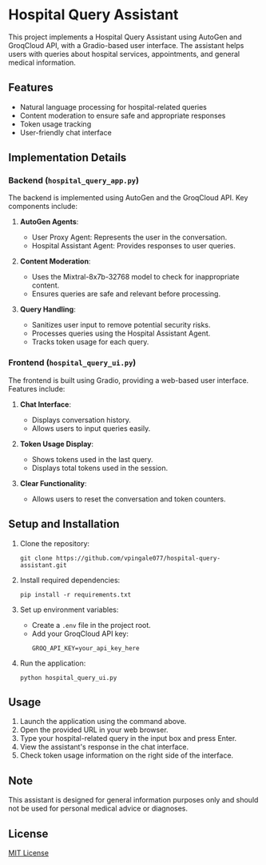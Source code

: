 # Hospital Query Assistant

This project implements a Hospital Query Assistant using AutoGen and GroqCloud API, with a Gradio-based user interface. The assistant helps users with queries about hospital services, appointments, and general medical information.

## Features

- Natural language processing for hospital-related queries
- Content moderation to ensure safe and appropriate responses
- Token usage tracking
- User-friendly chat interface

## Implementation Details

### Backend (`hospital_query_app.py`)

The backend is implemented using AutoGen and the GroqCloud API. Key components include:

1. **AutoGen Agents**:
   - User Proxy Agent: Represents the user in the conversation.
   - Hospital Assistant Agent: Provides responses to user queries.

2. **Content Moderation**:
   - Uses the Mixtral-8x7b-32768 model to check for inappropriate content.
   - Ensures queries are safe and relevant before processing.

3. **Query Handling**:
   - Sanitizes user input to remove potential security risks.
   - Processes queries using the Hospital Assistant Agent.
   - Tracks token usage for each query.

### Frontend (`hospital_query_ui.py`)

The frontend is built using Gradio, providing a web-based user interface. Features include:

1. **Chat Interface**:
   - Displays conversation history.
   - Allows users to input queries easily.

2. **Token Usage Display**:
   - Shows tokens used in the last query.
   - Displays total tokens used in the session.

3. **Clear Functionality**:
   - Allows users to reset the conversation and token counters.

## Setup and Installation

1. Clone the repository:
   ```
   git clone https://github.com/vpingale077/hospital-query-assistant.git
   ```

2. Install required dependencies:
   ```
   pip install -r requirements.txt
   ```

3. Set up environment variables:
   - Create a `.env` file in the project root.
   - Add your GroqCloud API key:
     ```
     GROQ_API_KEY=your_api_key_here
     ```

4. Run the application:
   ```
   python hospital_query_ui.py
   ```

## Usage

1. Launch the application using the command above.
2. Open the provided URL in your web browser.
3. Type your hospital-related query in the input box and press Enter.
4. View the assistant's response in the chat interface.
5. Check token usage information on the right side of the interface.

## Note

This assistant is designed for general information purposes only and should not be used for personal medical advice or diagnoses.

## License

[MIT License](LICENSE)
